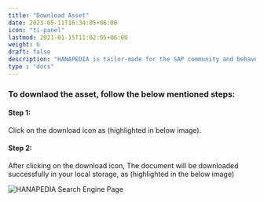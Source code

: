 ```yaml
---
title: "Download Asset"
date: 2023-05-11T16:34:05+06:00
icon: "ti-panel"
lastmod: 2021-01-15T11:02:05+06:00
weight: 6
draft: false
description: "HANAPEDIA is tailor-made for the SAP community and behaves as an organization’s knowledge-based repository to surf for any previously used SAP assets, issue reference, process plan, etc., Eg: Templates, Reports, Plan, Agenda, Reusable code base, etc."
type : "docs"
---
```


### To downlaod the asset, follow the below mentioned steps:
#### Step 1:
Click on the download icon as (highlighted in below image).
#### Step 2:
After clicking on the download icon, The document will be downloaded successfully in your local storage, as (highlighted in the below image)

![HANAPEDIA Search Engine Page](https://storage.googleapis.com/ktern-public-files/product-documentation/Hanapedia/download-asset.png)

